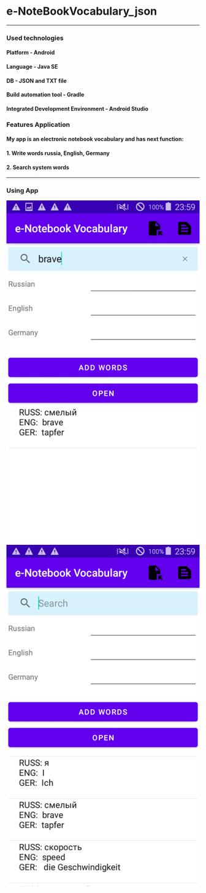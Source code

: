 # e-NoteBookVocabulary_json
____
### Used technologies
#### Platform - Android
#### Language - Java SE
#### DB - JSON and TXT file
#### Build automation tool - Gradle
#### Integrated Development Environment - Android Studio
### Features Application
#### My app is an electronic notebook vocabulary and has next function:
#### 1. Write words russia, English, Germany
#### 2. Search system words 
____
### Using App 
![Start page of Application](https://github.com/bembel1993/imgForDiplom/blob/main/android1.png)
![Start page of Application](https://github.com/bembel1993/imgForDiplom/blob/main/android2.png)
